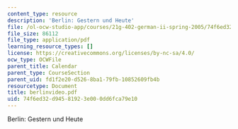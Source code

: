 ```yaml
---
content_type: resource
description: 'Berlin: Gestern und Heute'
file: /ol-ocw-studio-app/courses/21g-402-german-ii-spring-2005/74f6ed32d94581923e000dd6fca79e10_berlinvideo.pdf
file_size: 86112
file_type: application/pdf
learning_resource_types: []
license: https://creativecommons.org/licenses/by-nc-sa/4.0/
ocw_type: OCWFile
parent_title: Calendar
parent_type: CourseSection
parent_uid: fd1f2e20-d526-8ba1-79fb-10852609fb4b
resourcetype: Document
title: berlinvideo.pdf
uid: 74f6ed32-d945-8192-3e00-0dd6fca79e10
---
```

Berlin: Gestern und Heute